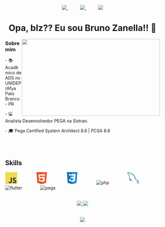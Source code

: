 <p align="center">
    <a  href="https://github.com/bzanella" target="_blank">
        <img src="https://img.shields.io/badge/github-%23100000.svg?&style=for-the-badge&logo=github&logoColor=white&link=mailto:https://github.com/bzanella">
    </a>
    &nbsp;&nbsp;&nbsp;&nbsp;&nbsp;&nbsp;&nbsp;&nbsp;&nbsp;
    <a href="mailto:brunno.zanella@gmail.com" target="_blank" >
        <img src="https://img.shields.io/badge/gmail-D14836?&style=for-the-badge&logo=gmail&logoColor=white&link=mailto:brunno.zanella@gmail.com">
    </a>
    &nbsp;&nbsp;&nbsp;&nbsp;&nbsp;&nbsp;&nbsp;&nbsp;&nbsp;
    <a href="https://www.linkedin.com/in/bruno-zanella-223566212/" target="_blank" >
        <img src="https://img.shields.io/badge/linkedin-%230077B5.svg?&style=for-the-badge&logo=linkedin&logoColor=white&link=mailto:https://www.linkedin.com/in/bruno-zanella-223566212/">
    </a>
</p>

<div align="center">

# Opa, blz?? Eu sou Bruno Zanella!! 🖖 
</div>
<img align="right" width="450" height="250" src="https://clubedosgeeks.com.br/wp-content/uploads/2016/01/dormrm.gif" />

### Sobre mim

<div>
<p> - 📚 Acadêmico de ADS no UNIDEP/Afya Pato Branco - PR
<p> - 💻 Analista Desenvolvedor PEGA na Sistran.
<p> - 🎓 Pega Certified System Architect 8.6 | PCSA 8.6
</div>

<br>
<br>

## Skills
<div align="cent">
    <img height="40" src="https://raw.githubusercontent.com/devicons/devicon/master/icons/javascript/javascript-original.svg">
    &nbsp;&nbsp;&nbsp;&nbsp;&nbsp;&nbsp;&nbsp;&nbsp;&nbsp;&nbsp;&nbsp;&nbsp;&nbsp;
    <img height="40" src="https://raw.githubusercontent.com/devicons/devicon/master/icons/html5/html5-original.svg">
    &nbsp;&nbsp;&nbsp;&nbsp;&nbsp;&nbsp;&nbsp;&nbsp;&nbsp;&nbsp;&nbsp;&nbsp;&nbsp;
    <img height="40" src="https://raw.githubusercontent.com/devicons/devicon/master/icons/css3/css3-original.svg">
    &nbsp;&nbsp;&nbsp;&nbsp;&nbsp;&nbsp;&nbsp;&nbsp;&nbsp;&nbsp;&nbsp;&nbsp;&nbsp;
    <img height="40" src="https://www.vectorlogo.zone/logos/php/php-ar21.svg" alt="php" >
    &nbsp;&nbsp;&nbsp;&nbsp;&nbsp;&nbsp;&nbsp;&nbsp;&nbsp;&nbsp;&nbsp;&nbsp;&nbsp;
    <img height="40" src="https://raw.githubusercontent.com/devicons/devicon/master/icons/mysql/mysql-original.svg">
     &nbsp;&nbsp;&nbsp;&nbsp;&nbsp;&nbsp;&nbsp;&nbsp;&nbsp;&nbsp;&nbsp;&nbsp;&nbsp;
    <img height="40" src="https://www.vectorlogo.zone/logos/flutterio/flutterio-icon.svg" alt="flutter" >
    &nbsp;&nbsp;&nbsp;&nbsp;&nbsp;&nbsp;&nbsp;&nbsp;&nbsp;&nbsp;&nbsp;&nbsp;&nbsp;
    <img height="40" src="https://support.pega.com/sites/default/files/pega-user-image/128/REG-127907.png" alt="pega" >
   
    
</div>

<br>
<br>

<div align="center">
  <a href="https://github.com/bzanella">
  <img height="180em" src="https://github-readme-stats.vercel.app/api?username=bzanella&show_icons=true&theme=dark&include_all_commits=true&count_private=true"/>
  <img height="180em" src="https://github-readme-stats.vercel.app/api/top-langs/?username=bzanella&layout=compact&langs_count=7&theme=dark"/>
</div> 

<br>
<br>

 <div align="center"> 
    <img alingn="center" src="https://profile-counter.glitch.me/bzanella/count.svg" />
 </div>
